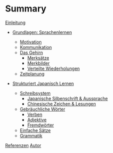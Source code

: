 # Summary

[Einleitung](./einleitung.md) <!-- für das ganze buch ansicht -->

<!-- hier macht man nur deutsche beispiele -->
- [Grundlagen: Sprachenlernen](./grundlagen.md)
    - [Motivation](./motivation.md)
    - [Kommunikation](./kommunikation.md)
    - [Das Gehirn](./das_gehirn.md)
        - [Merksätze](./merksaetze.md)
        - [Merkbilder](./merkbilder.md)
        - [Verteilte Wiederholungen](./verteilte_wiederholungen.md)
    - [Zeitplanung](./zeitplanung.md)

- [Strukturiert Japanisch Lernen](./strukturiert_japanisch_lernen.md)
    - [Schreibsystem](./schreibsystem.md)
        - [Japanische Silbenschrift & Aussprache](./silbenschrift.md)
        - [Chinesische Zeichen & Lesungen](./chinesische_zeichen.md)
    - [Gebräuchliche Wörter]()
        - [Verben]()
        - [Adjektive]()
        - [Fremdwörter]() <!-- katakana: englische wörter -->
    - [Einfache Sätze]()
    - [Grammatik]()

[Referenzen](./referenzen.md)
[Autor](./autor.md)
